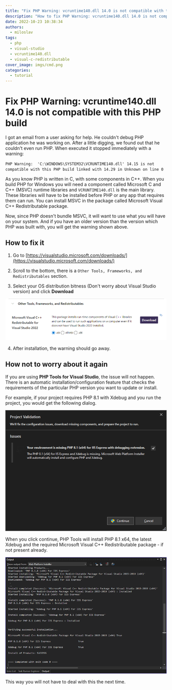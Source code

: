 ```yaml
---
title: "Fix PHP Warning: vcruntime140.dll 14.0 is not compatible with this PHP build"
description: "How to fix PHP Warning: vcruntime140.dll 14.0 is not compatible with this PHP build."
date: 2022-10-23 10:38:34
authors:
  - miloslav
tags:
  - php
  - visual-studio
  - vcruntime140.dll
  - visual-c-redistributable
cover_image: imgs/cmd.png
categories:
  - tutorial
---
```


# Fix PHP Warning: vcruntime140.dll 14.0 is not compatible with this PHP build

I got an email from a user asking for help. He couldn't debug PHP application he was working on. After a little digging, we found out that he couldn't even run PHP. When executed it stopped immediately with a warning:

<!-- more -->

`
PHP Warning:  'C:\WINDOWS\SYSTEM32\VCRUNTIME140.dll' 14.15 is not compatible with this PHP build linked with 14.29 in Unknown on line 0
`

As you know PHP is written in C, with some components in C++. When you build PHP for Windows you will need a component called Microsoft C and C++ (MSVC) runtime libraries and `VCRUNTIME140.dll` is the main library. These libraries will have to be installed before PHP or any app that requires them can run. You can install MSVC in the package called Microsoft Visual C++ Redistributable package.

Now, since PHP doesn't bundle MSVC, it will want to use what you will have on your system. And if you have an older version than the version which PHP was built with, you will get the warning shown above.

## How to fix it

1. Go to [https://visualstudio.microsoft.com/downloads/](https://visualstudio.microsoft.com/downloads/)

2. Scroll to the bottom, there is a `Other Tools, Frameworks, and Redistributables` section.

3. Select your OS distribution bitness (Don't worry about Visual Studio version) and click **Download**

![Visual Studio Download Page](imgs/other-tools.png)

4. After installation, the warning should go away.

## How not to worry about it again

If you are using **PHP Tools for Visual Studio**, the issue will not happen. There is an automatic installation/configuration feature that checks the requirements of the particular PHP version you want to update or install.

For example, if your project requires PHP 8.1 with Xdebug and you run the project, you would get the following dialog.

![Install](imgs/install.png)

When you click continue, PHP Tools will install PHP 8.1 x64, the latest Xdebug and the required Microsoft Visual C++ Redistributable package - if not present already. 

![WebPi output](imgs/webpi-output.png)

This way you will not have to deal with this the next time.
